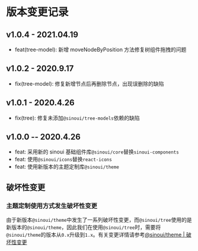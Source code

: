 # 版本变更记录

## v1.0.4 - 2021.04.19

- feat(tree-model): 新增 moveNodeByPosition 方法修复树组件拖拽的问题

## v1.0.2 - 2020.9.17

- fix(tree-model): 修复新增节点后再删除节点，出现误删除的缺陷

## v1.0.1 - 2020.4.26

- fix(tree): 修复未添加`@sinoui/tree-models`依赖的缺陷

## v1.0.0 -- 2020.4.26

- feat: 采用新的 sinoui 基础组件库`@sinoui/core`替换`sinoui-components`
- feat: 使用`@sinoui/icons`替换`react-icons`
- feat: 使用新版本的主题定制库`@sinoui/theme`

## 破坏性变更

### 主题定制使用方式发生破坏性变更

由于新版本`@sinoui/theme`中发生了一系列破坏性变更，而`@sinoui/tree`使用的是新版本的`@sinoui/theme`，因此我们在使用`@sinoui/tree`时，需要将`@sinoui/theme`的版本从`0.x`升级到`1.x`。有关变更详情请参考[@sinoui/theme | 破坏性变更](https://github.com/sinoui/theme/blob/master/CHANGELOG.md#v100-beta1-2020224)
